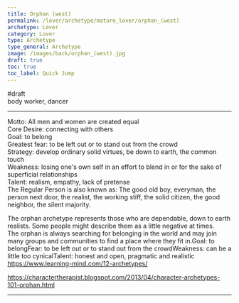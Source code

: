 ```yaml
---
title: Orphan (west)
permalink: /lover/archetype/mature_lover/orphan_(west)
archetype: Lover
category: Lover
type: Archetype
type_general: Archetype
image: /images/back/orphan_(west).jpg
draft: true
toc: true
toc_label: Quick Jump
---
```

#draft   
body worker, dancer  
  
---  
  
Motto: All men and women are created equal  
Core Desire: connecting with others  
Goal: to belong  
Greatest fear: to be left out or to stand out from the crowd  
Strategy: develop ordinary solid virtues, be down to earth, the common touch  
Weakness: losing one's own self in an effort to blend in or for the sake of superficial relationships  
Talent: realism, empathy, lack of pretense  
The Regular Person is also known as: The good old boy, everyman, the person next door, the realist, the working stiff, the solid citizen, the good neighbor, the silent majority.  
  
The orphan archetype represents those who are dependable, down to earth realists. Some people might describe them as a little negative at times.  
The orphan is always searching for belonging in the world and may join many groups and communities to find a place where they fit in.Goal: to belongFear: to be left out or to stand out from the crowdWeakness: can be a little too cynicalTalent: honest and open, pragmatic and realistic  
https://www.learning-mind.com/12-archetypes/  
  
https://charactertherapist.blogspot.com/2013/04/character-archetypes-101-orphan.html  

---
